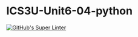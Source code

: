 # ICS3U-Unit6-04-python

[![GitHub's Super Linter](https://github.com/mohammedal-ess/ICS3U-Unit6-04-python/workflows/GitHub's%20Super%20Linter/badge.svg)](https://github.com/mohammedal-ess/ICS3U-Unit6-04-python/actions)
